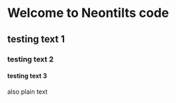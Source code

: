 # Welcome to Neontilts code

## testing text 1

### testing text 2

#### testing text 3


also plain text
